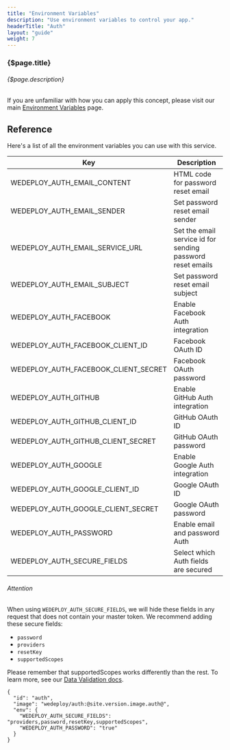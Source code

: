 ```yaml
---
title: "Environment Variables"
description: "Use environment variables to control your app."
headerTitle: "Auth"
layout: "guide"
weight: 7
---
```


### {$page.title}

###### {$page.description}

<aside>

If you are unfamiliar with how you can apply this concept, please visit our main [Environment Variables](/docs/intro/environment-variables/) page.

</aside>

<article id="1">

## Reference

Here's a list of all the environment variables you can use with this service.

<div class="table-container">

| Key | Description |
| - | - |
| WEDEPLOY_AUTH_EMAIL_CONTENT | HTML code for password reset email |
| WEDEPLOY_AUTH_EMAIL_SENDER | Set password reset email sender |
| WEDEPLOY_AUTH_EMAIL_SERVICE_URL | Set the email service id for sending password reset emails |
| WEDEPLOY_AUTH_EMAIL_SUBJECT | Set password reset email subject |
| WEDEPLOY_AUTH_FACEBOOK | Enable Facebook Auth integration |
| WEDEPLOY_AUTH_FACEBOOK_CLIENT_ID | Facebook OAuth ID |
| WEDEPLOY_AUTH_FACEBOOK_CLIENT_SECRET | Facebook OAuth password |
| WEDEPLOY_AUTH_GITHUB | Enable GitHub Auth integration |
| WEDEPLOY_AUTH_GITHUB_CLIENT_ID | GitHub OAuth ID |
| WEDEPLOY_AUTH_GITHUB_CLIENT_SECRET | GitHub OAuth password |
| WEDEPLOY_AUTH_GOOGLE | Enable Google Auth integration |
| WEDEPLOY_AUTH_GOOGLE_CLIENT_ID | Google OAuth ID |
| WEDEPLOY_AUTH_GOOGLE_CLIENT_SECRET | Google OAuth password |
| WEDEPLOY_AUTH_PASSWORD | Enable email and password Auth |
| WEDEPLOY_AUTH_SECURE_FIELDS | Select which Auth fields are secured |

</div>

<aside>

###### <span id="securityFields" class="icon-16-alert"></span> Attention

When using `WEDEPLOY_AUTH_SECURE_FIELDS`, we will hide these fields in any request that does not contain your master token. We recommend adding these secure fields:

- `password`
- `providers`
- `resetKey`
- `supportedScopes`

Please remember that supportedScopes works differently than the rest. To learn more, see our [Data Validation docs](/docs/data/configuring-data/#5).

```application/json
{
  "id": "auth",
  "image": "wedeploy/auth:@site.version.image.auth@",
  "env": {
    "WEDEPLOY_AUTH_SECURE_FIELDS": "providers,password,resetKey,supportedScopes",
    "WEDEPLOY_AUTH_PASSWORD": "true"
  }
}
```
</aside>


</article>
